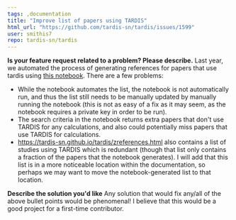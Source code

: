 ```yaml
---
tags: ,documentation
title: "Improve list of papers using TARDIS"
html_url: "https://github.com/tardis-sn/tardis/issues/1599"
user: smithis7
repo: tardis-sn/tardis
---
```


**Is your feature request related to a problem? Please describe.**
Last year, we automated the process of generating references for papers that use tardis using [this notebook](https://github.com/tardis-sn/tardis/blob/master/docs/research/research_done_using_TARDIS/ads.ipynb). There are a few problems:
- While the notebook automates the list, the notebook is not automatically run, and thus the list still needs to be manually updated by manually running the notebook (this is not as easy of a fix as it may seem, as the notebook requires a private key in order to be run).
- The search criteria in the notebook returns extra papers that don't use TARDIS for any calculations, and also could potentially miss papers that use TARDIS for calculations.
- https://tardis-sn.github.io/tardis/zreferences.html also contains a list of studies using TARDIS which is redundant (though that list only contains a fraction of the papers that the notebook generates). I will add that this list is in a more noticeable location within the documentation, so perhaps we may want to move the notebook-generated list to that location.

**Describe the solution you'd like**
Any solution that would fix any/all of the above bullet points would be phenomenal! I believe that this would be a good project for a first-time contributor.